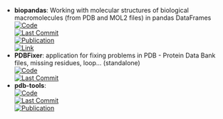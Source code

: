 - **biopandas**: Working with molecular structures of biological macromolecules (from PDB and MOL2 files) in pandas DataFrames  
	[![Code](https://img.shields.io/github/stars/BioPandas/biopandas?style=for-the-badge&logo=github)](https://github.com/BioPandas/biopandas)  
	[![Last Commit](https://img.shields.io/github/last-commit/BioPandas/biopandas?style=for-the-badge&logo=github)](https://github.com/BioPandas/biopandas)  
	[![Publication](https://img.shields.io/badge/Publication-Citations:45-blue?style=for-the-badge&logo=bookstack)](http://dx.doi.org/10.21105/joss.00279)  
	[![Link](https://img.shields.io/badge/Link-online-brightgreen?style=for-the-badge&logo=cachet&logoColor=65FF8F)](https://biopandas.github.io/biopandas/)  
- **PDBFixer**: application for fixing problems in PDB - Protein Data Bank files, missing residues, loop... (standalone)  
	[![Code](https://img.shields.io/github/stars/openmm/pdbfixer?style=for-the-badge&logo=github)](https://github.com/openmm/pdbfixer)  
	[![Last Commit](https://img.shields.io/github/last-commit/openmm/pdbfixer?style=for-the-badge&logo=github)](https://github.com/openmm/pdbfixer)  
- **pdb-tools**:   
	[![Code](https://img.shields.io/github/stars/haddocking/pdb-tools?style=for-the-badge&logo=github)](https://github.com/haddocking/pdb-tools)  
	[![Last Commit](https://img.shields.io/github/last-commit/haddocking/pdb-tools?style=for-the-badge&logo=github)](https://github.com/haddocking/pdb-tools)  
	[![Publication](https://img.shields.io/badge/Publication-Citations:106-blue?style=for-the-badge&logo=bookstack)](https://doi.org/10.12688/f1000research.17456.1)  
